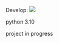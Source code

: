 Develop:
<img src="https://github.com/Deskent/ci_api/workflows/ci_api_tests/badge.svg?branch=develop"><br>

python 3.10

project in progress



